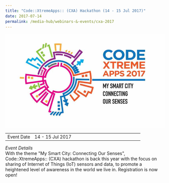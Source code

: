 ```yaml
---
title: "Code::XtremeApps:: (CXA) Hackathon (14 - 15 Jul 2017)"
date: 2017-07-14
permalink: /media-hub/webinars-&-events/cxa-2017
---
```


![Code xtreme apps Hackathon 2017](/images/media-hub/events/till-2020/cxa-2017.jpeg)

<table style="width:100%">
  <tr>
    <td style="width:20%">Event Date</td>	
    <td style="width:80%">14 - 15 Jul 2017</td>	
  </tr>
</table>

*Event Details*<br>
With the theme "My Smart City: Connecting Our Senses", Code::XtremeApps:: (CXA) hackathon is back this year with the focus on sharing of Internet of Things (IoT) sensors and data, to promote a heightened level of awareness in the world we live in. Registration is now open!
